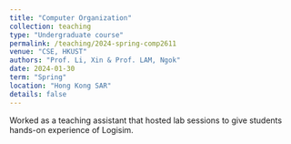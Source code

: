 ```yaml
---
title: "Computer Organization"
collection: teaching
type: "Undergraduate course"
permalink: /teaching/2024-spring-comp2611
venue: "CSE, HKUST"
authors: "Prof. Li, Xin & Prof. LAM, Ngok"
date: 2024-01-30
term: "Spring"
location: "Hong Kong SAR"
details: false
---
```


Worked as a teaching assistant that hosted lab sessions to give students hands-on experience of Logisim.

